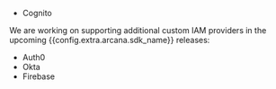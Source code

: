 * Cognito

We are working on supporting additional custom IAM providers in the upcoming {{config.extra.arcana.sdk_name}} releases:

- Auth0
- Okta
- Firebase